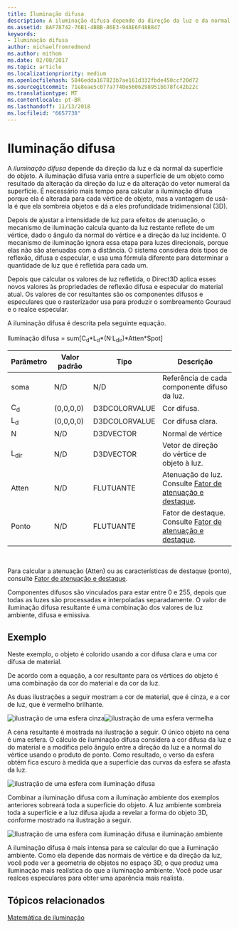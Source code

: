 ```yaml
---
title: Iluminação difusa
description: A iluminação difusa depende da direção da luz e da normal da superfície do objeto.
ms.assetid: 8AF78742-76B1-4BBB-86E3-94AE6F48B847
keywords:
- Iluminação difusa
author: michaelfromredmond
ms.author: mithom
ms.date: 02/08/2017
ms.topic: article
ms.localizationpriority: medium
ms.openlocfilehash: 5846edda167823b7ae161d332fbde450ccf20d72
ms.sourcegitcommit: 71e8eae5c077a7740e5606298951bb78fc42b22c
ms.translationtype: MT
ms.contentlocale: pt-BR
ms.lasthandoff: 11/13/2018
ms.locfileid: "6657738"
---
```

# <a name="diffuse-lighting"></a>Iluminação difusa


A *iluminação difusa* depende da direção da luz e da normal da superfície do objeto. A iluminação difusa varia entre a superfície de um objeto como resultado da alteração da direção da luz e da alteração do vetor numeral da superfície. É necessário mais tempo para calcular a iluminação difusa porque ela é alterada para cada vértice de objeto, mas a vantagem de usá-la é que ela sombreia objetos e dá a eles profundidade tridimensional (3D).

Depois de ajustar a intensidade de luz para efeitos de atenuação, o mecanismo de iluminação calcula quanto da luz restante reflete de um vértice, dado o ângulo da normal do vértice e a direção da luz incidente. O mecanismo de iluminação ignora essa etapa para luzes direcionais, porque elas não são atenuadas com a distância. O sistema considera dois tipos de reflexão, difusa e especular, e usa uma fórmula diferente para determinar a quantidade de luz que é refletida para cada um.

Depois que calcular os valores de luz refletida, o Direct3D aplica esses novos valores às propriedades de reflexão difusa e especular do material atual. Os valores de cor resultantes são os componentes difusos e especulares que o rasterizador usa para produzir o sombreamento Gouraud e o realce especular.

A iluminação difusa é descrita pela seguinte equação.

Iluminação difusa = sum\[C<sub>d</sub>\*L<sub>d</sub>\*(N<sup>.</sup>L<sub>dir</sub>)\*Atten\*Spot\]

| Parâmetro       | Valor padrão | Tipo          | Descrição                                                                                      |
|-----------------|---------------|---------------|--------------------------------------------------------------------------------------------------|
| soma             | N/D           | N/D           | Referência de cada componente difuso da luz.                                                     |
| C<sub>d</sub>   | (0,0,0,0)     | D3DCOLORVALUE | Cor difusa.                                                                                   |
| L<sub>d</sub>   | (0,0,0,0)     | D3DCOLORVALUE | Cor difusa clara.                                                                             |
| N               | N/D           | D3DVECTOR     | Normal de vértice                                                                                    |
| L<sub>dir</sub> | N/D           | D3DVECTOR     | Vetor de direção do vértice de objeto à luz.                                                |
| Atten           | N/D           | FLUTUANTE         | Atenuação de luz. Consulte [Fator de atenuação e destaque](attenuation-and-spotlight-factor.md). |
| Ponto            | N/D           | FLUTUANTE         | Fator de destaque. Consulte [Fator de atenuação e destaque](attenuation-and-spotlight-factor.md).  |

 

Para calcular a atenuação (Atten) ou as características de destaque (ponto), consulte [Fator de atenuação e destaque](attenuation-and-spotlight-factor.md).

Componentes difusos são vinculados para estar entre 0 e 255, depois que todas as luzes são processadas e interpoladas separadamente. O valor de iluminação difusa resultante é uma combinação dos valores de luz ambiente, difusa e emissiva.

## <a name="span-idexamplespanspan-idexamplespanspan-idexamplespanexample"></a><span id="Example"></span><span id="example"></span><span id="EXAMPLE"></span>Exemplo


Neste exemplo, o objeto é colorido usando a cor difusa clara e uma cor difusa de material.

De acordo com a equação, a cor resultante para os vértices do objeto é uma combinação da cor do material e da cor da luz.

As duas ilustrações a seguir mostram a cor de material, que é cinza, e a cor de luz, que é vermelho brilhante.

![ilustração de uma esfera cinza](images/amb1.jpg)![ilustração de uma esfera vermelha](images/lightred.jpg)

A cena resultante é mostrada na ilustração a seguir. O único objeto na cena é uma esfera. O cálculo de iluminação difusa considera a cor difusa da luz e do material e a modifica pelo ângulo entre a direção da luz e a normal do vértice usando o produto de ponto. Como resultado, o verso da esfera obtém fica escuro à medida que a superfície das curvas da esfera se afasta da luz.

![ilustração de uma esfera com iluminação difusa](images/lightd.jpg)

Combinar a iluminação difusa com a iluminação ambiente dos exemplos anteriores sobreará toda a superfície do objeto. A luz ambiente sombreia toda a superfície e a luz difusa ajuda a revelar a forma do objeto 3D, conforme mostrado na ilustração a seguir.

![Ilustração de uma esfera com iluminação difusa e iluminação ambiente](images/lightad.jpg)

A iluminação difusa é mais intensa para se calcular do que a iluminação ambiente. Como ela depende das normais de vértice e da direção da luz, você pode ver a geometria de objetos no espaço 3D, o que produz uma iluminação mais realística do que a iluminação ambiente. Você pode usar realces especulares para obter uma aparência mais realista.

## <a name="span-idrelated-topicsspanrelated-topics"></a><span id="related-topics"></span>Tópicos relacionados


[Matemática de iluminação](mathematics-of-lighting.md)

 

 




